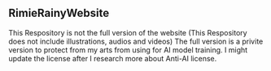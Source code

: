 **RimieRainyWebsite**
--------------------------------------
This Respository is not the full version of the website (This Respository does not include illustrations, audios and videos) 
The full version is a privite version to protect from my arts from using for AI model training.
I might update the license after I research more about Anti-AI license.
